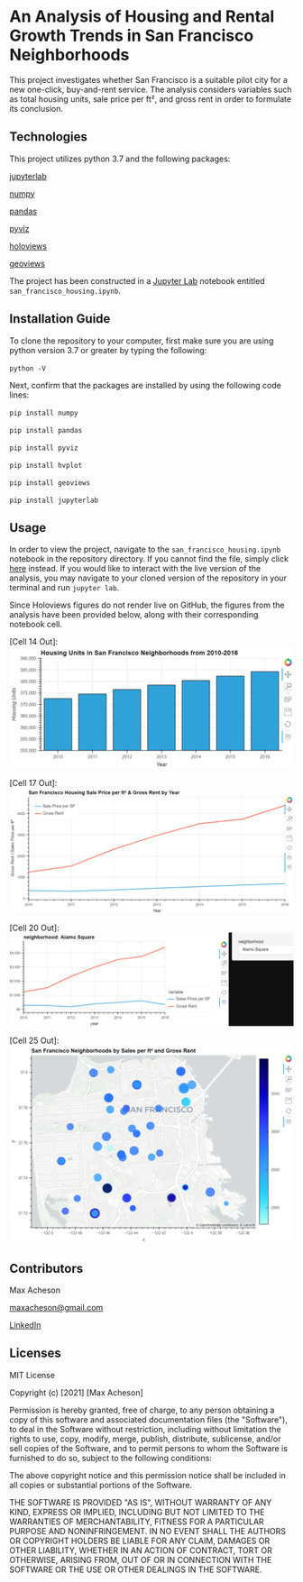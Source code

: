 # An Analysis of Housing and Rental Growth Trends in San Francisco Neighborhoods

This project investigates whether San Francisco is a suitable pilot city for a new one-click, buy-and-rent service. The analysis considers variables such as total housing units, sale price per ft², and gross rent in order to formulate its conclusion. 

## Technologies

This project utilizes python 3.7 and the following packages:

[jupyterlab](https://jupyter.org/)

[numpy](https://numpy.org/)

[pandas](https://pandas.pydata.org/)

[pyviz](https://pyviz.org/)

[holoviews](http://holoviews.org/)

[geoviews](https://geoviews.org/)

The project has been constructed in a [Jupyter Lab](https://jupyter.org/) notebook entitled `san_francisco_housing.ipynb`.

## Installation Guide

To clone the repository to your computer, first make sure you are using python version 3.7 or greater by typing the following:

`python -V`

Next, confirm that the packages are installed by using the following code lines:

`pip install numpy`

`pip install pandas`

`pip install pyviz`

`pip install hvplot`

`pip install geoviews`

`pip install jupyterlab`

## Usage

In order to view the project, navigate to the `san_francisco_housing.ipynb` notebook in the repository directory. If you cannot find the file, simply click [here](https://github.com/MaxAcheson/Module_6_Challenge/blob/main/Starter_Code/san_francisco_housing.ipynb) instead. If you would like to interact with the live version of the analysis, you may navigate to your cloned version of the repository in your terminal and run `jupyter lab`.

Since Holoviews figures do not render live on GitHub, the figures from the analysis have been provided below, along with their corresponding notebook cell.

[Cell 14 Out]:
![Housing Units in SF Neighborhoods](https://github.com/MaxAcheson/Module_6_Challenge/blob/main/Module%206%20Images/Housing.Units.SF.Neighborhoods.png)

[Cell 17 Out]:
![San Francisco Housing Sale Price per ft² & Gross Rent by Year](https://github.com/MaxAcheson/Module_6_Challenge/blob/main/Module%206%20Images/San.Francisco.Housing.SP.GR.png)

[Cell 20 Out]:
![Neighborhood Selection Figure](https://github.com/MaxAcheson/Module_6_Challenge/blob/main/Module%206%20Images/neighborhood.gross.rent.sale.price.png)

[Cell 25 Out]:
![Point Plot San Fran](https://github.com/MaxAcheson/Module_6_Challenge/blob/main/Module%206%20Images/Point.Plot.png)

## Contributors

Max Acheson

maxacheson@gmail.com

[LinkedIn](https://www.linkedin.com/in/max-acheson-75093a19a/)

## Licenses

MIT License

Copyright (c) [2021] [Max Acheson]

Permission is hereby granted, free of charge, to any person obtaining a copy of this software and associated documentation files (the "Software"), to deal in the Software without restriction, including without limitation the rights to use, copy, modify, merge, publish, distribute, sublicense, and/or sell copies of the Software, and to permit persons to whom the Software is furnished to do so, subject to the following conditions:

The above copyright notice and this permission notice shall be included in all copies or substantial portions of the Software.

THE SOFTWARE IS PROVIDED "AS IS", WITHOUT WARRANTY OF ANY KIND, EXPRESS OR IMPLIED, INCLUDING BUT NOT LIMITED TO THE WARRANTIES OF MERCHANTABILITY, FITNESS FOR A PARTICULAR PURPOSE AND NONINFRINGEMENT. IN NO EVENT SHALL THE AUTHORS OR COPYRIGHT HOLDERS BE LIABLE FOR ANY CLAIM, DAMAGES OR OTHER LIABILITY, WHETHER IN AN ACTION OF CONTRACT, TORT OR OTHERWISE, ARISING FROM, OUT OF OR IN CONNECTION WITH THE SOFTWARE OR THE USE OR OTHER DEALINGS IN THE SOFTWARE.
